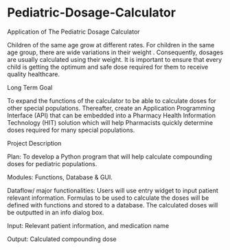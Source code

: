 # Pediatric-Dosage-Calculator

Application of The Pediatric Dosage Calculator


Children of the same age grow at different rates. For children in the same age group, there are wide variations in their weight . Consequently, dosages are usually calculated using their weight. It is important to ensure that every child is getting the optimum and safe dose required for them to receive quality healthcare.

Long Term Goal


To expand the functions of the calculator to be able to calculate doses for other special populations. Thereafter, create an Application Programming Interface (API) that can be embedded into a Pharmacy Health Information Technology (HIT) solution which will help Pharmacists quickly  determine doses required for many special populations.

Project Description


Plan: To develop a Python program that will help calculate compounding doses for pediatric populations.

Modules: Functions, Database & GUI.

Dataflow/ major functionalities:
Users will use entry widget to input patient relevant information.
Formulas to be used to calculate the doses will be defined with functions and stored to a database.
The calculated doses will be outputted in an info dialog box.

Input: Relevant patient information, and medication name

Output: Calculated compounding dose
